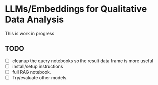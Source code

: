# LLMs/Embeddings for Qualitative Data Analysis

This is work in progress

## TODO

- [ ] cleanup the query notebooks so the result data frame is more useful
- [ ] install/setup instructions
- [ ] full RAG notebook.
- [ ] Try/evaluate other models.